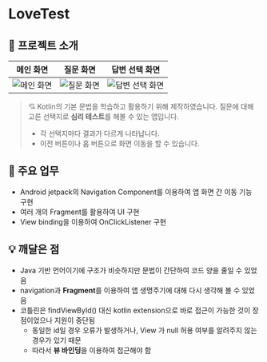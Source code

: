 # LoveTest
## 📖 프로젝트 소개
| 메인 화면 | 질문 화면 | 답변 선택 화면 |
|--|--|--|
| ![메인 화면](https://file.notion.so/f/s/bdbf5532-6055-4824-9afe-ab2d210b6927/Untitled.png?id=1261f215-98b1-496e-9056-8317735dc7d9&table=block&spaceId=4fee607c-9fab-47df-96d0-8ba12808c88d&expirationTimestamp=1687417923039&signature=cmbm9nIfSNroGoidPAaQcAnTTbOz5gzZYBzeW-yhQjs&downloadName=Untitled.png) | ![질문 화면](https://file.notion.so/f/s/7f4063c5-ee21-42c2-9c7f-9ccf2a9a8d15/Untitled.png?id=6b2bb482-5bf0-433e-b49c-4ededea2907d&table=block&spaceId=4fee607c-9fab-47df-96d0-8ba12808c88d&expirationTimestamp=1687417970002&signature=hsT_yO8rxJRNi236FDTRWYHMiFsl1KKYVIVTcB3EJoo&downloadName=Untitled.png) | ![답변 선택 화면](https://file.notion.so/f/s/196f1a58-6ded-41dd-8e0a-806d8523eaf2/Untitled.png?id=77da3aa1-ee28-48e7-bc93-e9406634246d&table=block&spaceId=4fee607c-9fab-47df-96d0-8ba12808c88d&expirationTimestamp=1687417975061&signature=G3THVHkoqJLpBVnV81v0tDlyrl8uFrGuXwnx08_FGlg&downloadName=Untitled.png) |


> 💘 Kotlin의 기본 문법을 학습하고 활용하기 위해 제작하였습니다. 질문에 대해 고른 선택지로 **심리 테스트**를 해볼 수 있는 앱입니다.
> 
> -   각 선택지마다 결과가 다르게 나타납니다.
> -   이전 버튼이나 홈 버튼으로 화면 이동을 할 수 있습니다.

## 📄 주요 업무
-   Android jetpack의 Navigation Component를 이용하여 앱 화면 간 이동 기능 구현
-   여러 개의 Fragment를 활용하여 UI 구현
-   View binding을 이용하여 OnClickListener 구현

## 💡 깨달은 점
-   Java 기반 언어이기에 구조가 비슷하지만 문법이 간단하여 코드 양을 줄일 수 있었음
-   navigation과 **Fragment**를 이용하여 앱 생명주기에 대해 다시 생각해 볼 수 있었음
-   코틀린은 findViewById() 대신 kotlin extension으로 바로 접근이 가능한 것이 장점이었으나 지원이 중단됨
    -   동일한 id일 경우 오류가 발생하거나, View 가 null 허용 여부를 알려주지 않는 경우가 있기 때문
    -   따라서 **뷰 바인딩**을 이용하여 접근해야 함
